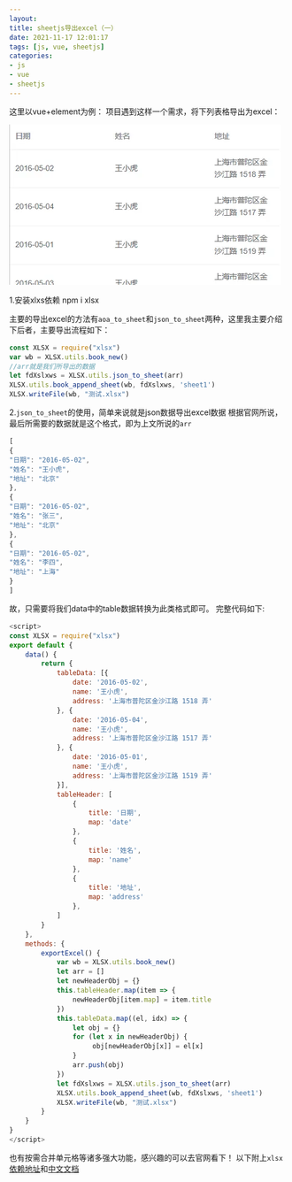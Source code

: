 ```yaml
---
layout: 
title: sheetjs导出excel（一）
date: 2021-11-17 12:01:17
tags: [js, vue, sheetjs]
categories: 
- js
- vue
- sheetjs
---
```


这里以vue+element为例：
项目遇到这样一个需求，将下列表格导出为excel：

<!-- more -->

![](../images/tomcat/pic_6.webp)

1.安装xlxs依赖
	npm i xlsx

主要的导出excel的方法有`aoa_to_sheet`和`json_to_sheet`两种，这里我主要介绍下后者，主要导出流程如下：

```js
const XLSX = require("xlsx")
var wb = XLSX.utils.book_new()
//arr就是我们所导出的数据
let fdXslxws = XLSX.utils.json_to_sheet(arr)
XLSX.utils.book_append_sheet(wb, fdXslxws, 'sheet1')
XLSX.writeFile(wb, "测试.xlsx")
```


2.`json_to_sheet`的使用，简单来说就是json数据导出excel数据
根据官网所说，最后所需要的数据就是这个格式，即为上文所说的`arr`

```js
[
{
"日期": "2016-05-02",
"姓名": "王小虎",
"地址": "北京"
},
{
"日期": "2016-05-02",
"姓名": "张三",
"地址": "北京"
},
{
"日期": "2016-05-02",
"姓名": "李四",
"地址": "上海"
}
]
```
故，只需要将我们data中的table数据转换为此类格式即可。
完整代码如下:


```js
<script>
const XLSX = require("xlsx")
export default {
    data() {
        return {
            tableData: [{
                date: '2016-05-02',
                name: '王小虎',
                address: '上海市普陀区金沙江路 1518 弄'
            }, {
                date: '2016-05-04',
                name: '王小虎',
                address: '上海市普陀区金沙江路 1517 弄'
            }, {
                date: '2016-05-01',
                name: '王小虎',
                address: '上海市普陀区金沙江路 1519 弄'
            }],
            tableHeader: [
                {
                    title: '日期',
                    map: 'date'
                },
                {
                    title: '姓名',
                    map: 'name'
                },
                {
                    title: '地址',
                    map: 'address'
                },
            ]
        }
    },
    methods: {
        exportExcel() {
            var wb = XLSX.utils.book_new()
            let arr = []
            let newHeaderObj = {}
            this.tableHeader.map(item => {
                newHeaderObj[item.map] = item.title
            })
            this.tableData.map((el, idx) => {
                let obj = {}
                for (let x in newHeaderObj) {
                	 obj[newHeaderObj[x]] = el[x]
                }
                arr.push(obj)
            })
            let fdXslxws = XLSX.utils.json_to_sheet(arr)
            XLSX.utils.book_append_sheet(wb, fdXslxws, 'sheet1')
            XLSX.writeFile(wb, "测试.xlsx")
        }
    }
}
</script>
```
也有按需合并单元格等诸多强大功能，感兴趣的可以去官网看下！
以下附上`xlsx`[依赖地址](https://www.npmjs.com/package/xlsx#array-of-arrays-input)和[中文文档](https://github.com/rockboom/SheetJS-docs-zh-CN/)





